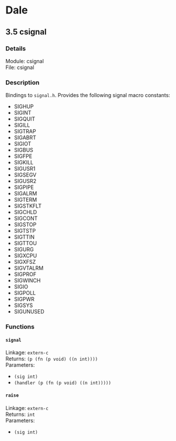 # Dale

## 3.5 csignal

### Details

Module: csignal  
File: csignal  

### Description

Bindings to `signal.h`. Provides the following signal macro constants:

  * SIGHUP
  * SIGINT
  * SIGQUIT
  * SIGILL
  * SIGTRAP
  * SIGABRT
  * SIGIOT
  * SIGBUS
  * SIGFPE
  * SIGKILL
  * SIGUSR1
  * SIGSEGV
  * SIGUSR2
  * SIGPIPE
  * SIGALRM
  * SIGTERM
  * SIGSTKFLT
  * SIGCHLD
  * SIGCONT
  * SIGSTOP
  * SIGTSTP
  * SIGTTIN
  * SIGTTOU
  * SIGURG
  * SIGXCPU
  * SIGXFSZ
  * SIGVTALRM
  * SIGPROF
  * SIGWINCH
  * SIGIO
  * SIGPOLL
  * SIGPWR
  * SIGSYS
  * SIGUNUSED










### Functions

#### `signal`

Linkage: `extern-c`  
Returns: `(p (fn (p void) ((n int))))`  
Parameters:  

  * `(sig int)`  
  * `(handler (p (fn (p void) ((n int)))))`  




#### `raise`

Linkage: `extern-c`  
Returns: `int`  
Parameters:  

  * `(sig int)`  